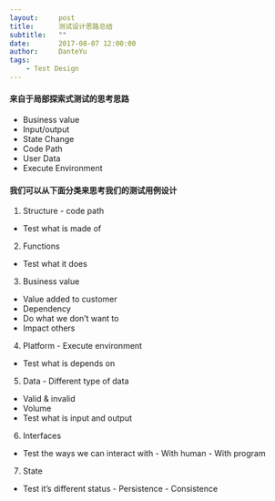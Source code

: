 ```yaml
---
layout:     post
title:      测试设计思路总结
subtitle:   ""
date:       2017-08-07 12:00:00
author:     DanteYu
tags:
    - Test Design
---
```


#### 来自于局部探索式测试的思考思路
* Business value
* Input/output
* State Change
* Code Path
* User Data
* Execute Environment

#### 我们可以从下面分类来思考我们的测试用例设计
1. Structure - code path
- Test what is made of
2. Functions
- Test what it does
3. Business value
- Value added to customer
- Dependency
- Do what we don’t want to
- Impact others
4. Platform - Execute environment
- Test what is depends on
5. Data - Different type of data
- Valid & invalid
- Volume
- Test what is input and output
6. Interfaces
 - Test the ways we can interact with
        - With human
        - With program
7. State
- Test it’s different status
        - Persistence
        - Consistence
